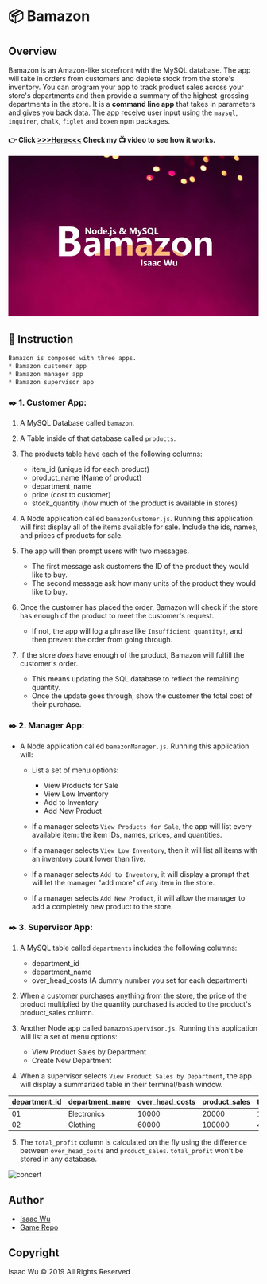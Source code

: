 # 📦 Bamazon

## Overview
Bamazon is an Amazon-like storefront with the MySQL database. The app will take in orders from customers and deplete stock from the store's inventory. You can program your app to track product sales across your store's departments and then provide a summary of the highest-grossing departments in the store. It is a **command line app** that takes in parameters and gives you back data. The app receive user input using the `maysql`, `inquirer`, `chalk`, `figlet` and `boxen` npm packages.
####   :point_right: Click  **[>>>Here<<<](https://youtu.be/ZH--1385PGc)**  Check my :tv: video to see how it works.
![concert](./W8.jpg)


## 📓 Instruction
```
Bamazon is composed with three apps.
* Bamazon customer app
* Bamazon manager app
* Bamazon supervisor app
```

###  ✒️ 1. **Customer App**: 

1. A MySQL Database called `bamazon`.
2. A Table inside of that database called `products`.
3. The products table have each of the following columns:
   * item_id (unique id for each product)
   * product_name (Name of product)
   * department_name
   * price (cost to customer)
   * stock_quantity (how much of the product is available in stores)

4. A Node application called `bamazonCustomer.js`. Running this application will first display all of the items available for sale. Include the ids, names, and prices of products for sale.

5. The app will then prompt users with two messages.
   * The first message ask customers the ID of the product they would like to buy.
   * The second message ask how many units of the product they would like to buy.

6. Once the customer has placed the order, Bamazon will check if the store has enough of the product to meet the customer's request.
   * If not, the app will log a phrase like `Insufficient quantity!`, and then prevent the order from going through.

7. If the store _does_ have enough of the product, Bamazon will fulfill the customer's order.
   * This means updating the SQL database to reflect the remaining quantity.
   * Once the update goes through, show the customer the total cost of their purchase.

 
### ✒️ 2. **Manager App**: 

* A Node application called `bamazonManager.js`. Running this application will:

  * List a set of menu options:
    * View Products for Sale
    * View Low Inventory
    * Add to Inventory
    * Add New Product

  * If a manager selects `View Products for Sale`, the app will list every available item: the item IDs, names, prices, and quantities.
  * If a manager selects `View Low Inventory`, then it will list all items with an inventory count lower than five.
  * If a manager selects `Add to Inventory`, it will display a prompt that will let the manager "add more" of any item in the store.
  * If a manager selects `Add New Product`, it will allow the manager to add a completely new product to the store.


### ✒️ 3.  **Supervisor App**: 

1. A MySQL table called `departments` includes the following columns:
   * department_id
   * department_name
   * over_head_costs (A dummy number you set for each department)

2. When a customer purchases anything from the store, the price of the product multiplied by the quantity purchased is added to the product's product_sales column.

3. Another Node app called `bamazonSupervisor.js`. Running this application will list a set of menu options:
   * View Product Sales by Department
   * Create New Department

4. When a supervisor selects `View Product Sales by Department`, the app will display a summarized table in their terminal/bash window. 

| department_id | department_name | over_head_costs | product_sales | total_profit |
| ------------- | --------------- | --------------- | ------------- | ------------ |
| 01            | Electronics     | 10000           | 20000         | 10000        |
| 02            | Clothing        | 60000           | 100000        | 40000        |

5. The `total_profit` column is calculated on the fly using the difference between `over_head_costs` and `product_sales`. `total_profit` won't be stored in any database.


![concert](./scr6.png)

## Author
* [Isaac Wu](https://github.com/squall2046)
* [Game Repo](https://github.com/squall2046/Bamazon)

## Copyright
Isaac Wu © 2019 All Rights Reserved

